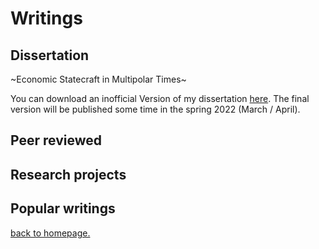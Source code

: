# Writings

## Dissertation

~Economic Statecraft in Multipolar Times~

You can download an inofficial Version of my dissertation [here](./DISSERTATION_revisions.pdf). The final version will be published some time in the spring 2022 (March / April).

## Peer reviewed

## Research projects

## Popular writings

[back to homepage.](./index.md)

